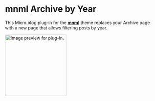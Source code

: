 # **mnml** Archive by Year

This Micro.blog plug-in for the **[mnml](https://micro.blog/account/plugins/view/138)** theme replaces your Archive page with a new page that allows filtering posts by year.

<img src="https://raw.githubusercontent.com/jimmitchell/plugin-mnml-archive-years/main/image.png" width="200" height="200" alt="Image preview for plug-in.">
